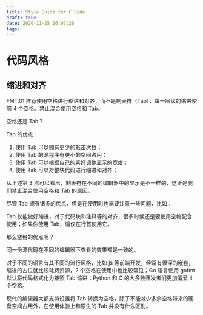 ```yaml
---
title: Style Guide for C Code
draft: true
date: 2020-11-25 16:07:26
tags:
---
```


# 代码风格

## 缩进和对齐

FMT.01 推荐使用空格进行缩进和对齐，而不是制表符（Tab），每一层级的缩进使用 4 个空格。禁止混合使用空格和 Tab。

空格还是 Tab？

Tab 的优点：

1. 使用 Tab 可以拥有更少的敲击次数；
2. 使用 Tab 的源程序有更小的空间占用；
3. 使用 Tab 可以根据自己的喜好调整显示的宽度；
4. 使用 Tab 可以对整块代码进行缩进和对齐；

从上述第 3 点可以看出，制表符在不同的编辑器中的显示是不一样的，这正是我们禁止混合使用空格和 Tab 的原因。

尽管 Tab 拥有诸多的优点，但是在使用时也需要注意一些问题，比如：

Tab 仅能做好缩进，对于代码块和注释等的对齐，很多时候还是要使用空格配合使用；如果你使用 Tab，请仅在行首使用它。 

那么空格的优点呢？

同一份源代码在不同的编辑器下查看的效果都是一致的。

对于不同的语言有其不同的流行风格，比如 js 等前端开发，经常有很深的嵌套，缩进的占位就比较耗费资源，2 个空格在使用中也比较常见；Go 语言使用 gofmt 默认将代码格式化为按照 Tab 缩进；Python 和 C 的大多数开发者们更加偏爱 4 个空格。

现代的编辑器大都支持设置将 Tab 转换为空格，除了不能减少多余空格带来的硬盘空间占用外，在使用体验上和原生的 Tab 并没有什么区别。